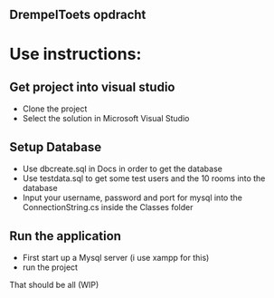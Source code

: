 ﻿## DrempelToets opdracht

# Use instructions:

## Get project into visual studio

- Clone the project
- Select the solution in Microsoft Visual Studio

## Setup Database

- Use dbcreate.sql in Docs in order to get the database
- Use testdata.sql to get some test users and the 10 rooms into the database
- Input your username, password and port for mysql into the ConnectionString.cs inside the Classes folder

## Run the application

- First start up a Mysql server (i use xampp for this)
- run the project

That should be all (WIP)